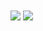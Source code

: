 <img align="center" src="https://github-readme-stats.vercel.app/api?username=MapleEve&count_private=true&theme=radical" />
<img align="center" src="https://github-readme-stats.vercel.app/api/wakatime?username=esanisa\&layout=compact" />

